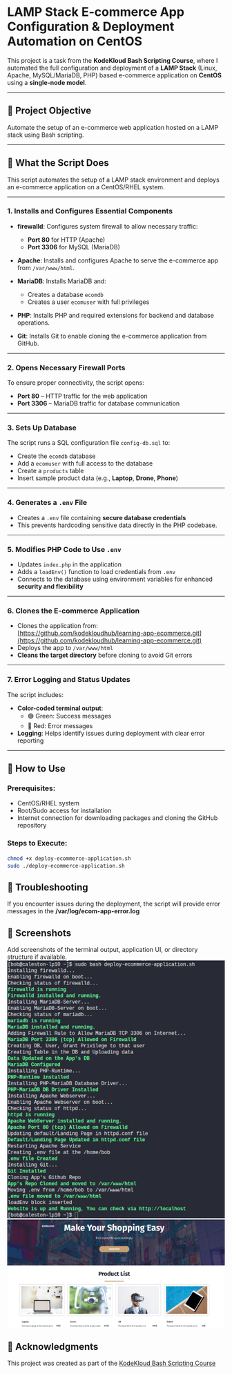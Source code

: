 # LAMP Stack E-commerce App Configuration & Deployment Automation on CentOS

This project is a task from the **KodeKloud Bash Scripting Course**, where I automated the full configuration and deployment of a **LAMP Stack** (Linux, Apache, MySQL/MariaDB, PHP) based e-commerce application on **CentOS** using a **single-node model**.

---

## 📌 Project Objective

Automate the setup of an e-commerce web application hosted on a LAMP stack using Bash scripting.

---

## 🔧 What the Script Does

This script automates the setup of a LAMP stack environment and deploys an e-commerce application on a CentOS/RHEL system.

---
### 1. Installs and Configures Essential Components

- **firewalld**: Configures system firewall to allow necessary traffic:
  - **Port 80** for HTTP (Apache)
  - **Port 3306** for MySQL (MariaDB)

- **Apache**: Installs and configures Apache to serve the e-commerce app from `/var/www/html`.

- **MariaDB**: Installs MariaDB and:
  - Creates a database `ecomdb`
  - Creates a user `ecomuser` with full privileges

- **PHP**: Installs PHP and required extensions for backend and database operations.

- **Git**: Installs Git to enable cloning the e-commerce application from GitHub.

---

### 2. Opens Necessary Firewall Ports

To ensure proper connectivity, the script opens:

- **Port 80** – HTTP traffic for the web application  
- **Port 3306** – MariaDB traffic for database communication

---

### 3. Sets Up Database

The script runs a SQL configuration file `config-db.sql` to:

- Create the `ecomdb` database
- Add a `ecomuser` with full access to the database
- Create a `products` table
- Insert sample product data (e.g., **Laptop**, **Drone**, **Phone**)

---

### 4. Generates a `.env` File

- Creates a `.env` file containing **secure database credentials**
- This prevents hardcoding sensitive data directly in the PHP codebase.

---

### 5. Modifies PHP Code to Use `.env`

- Updates `index.php` in the application
- Adds a `loadEnv()` function to load credentials from `.env`
- Connects to the database using environment variables for enhanced **security and flexibility**

---

### 6. Clones the E-commerce Application

- Clones the application from:
  [https://github.com/kodekloudhub/learning-app-ecommerce.git](https://github.com/kodekloudhub/learning-app-ecommerce.git)
- Deploys the app to `/var/www/html`
- **Cleans the target directory** before cloning to avoid Git errors

---

### 7. Error Logging and Status Updates

The script includes:

- **Color-coded terminal output**:
  - 🟢 Green: Success messages
  - 🔴 Red: Error messages
- **Logging**: Helps identify issues during deployment with clear error reporting

---

## 🚀 How to Use

### Prerequisites:
- CentOS/RHEL system 
- Root/Sudo access for installation
- Internet connection for downloading packages and cloning the GitHub repository

### Steps to Execute:
   ```bash
   chmod +x deploy-ecommerce-application.sh
   sudo ./deploy-ecommerce-application.sh
   ```

## 📝 Troubleshooting

If you encounter issues during the deployment, the script will provide error messages in the **/var/log/ecom-app-error.log**

## 📸 Screenshots

Add screenshots of the terminal output, application UI, or directory structure if available.
![Script Running](./deploy.png)
![App Deployed](./website.png)


## 🤝 Acknowledgments

This project was created as part of the [KodeKloud Bash Scripting Course](https://learn.kodekloud.com/user/courses/shell-scripts-for-beginners?refererPath=%2Fuser%2Flearning-paths%2Fdevops-engineer&refererTitle=DevOps+Engineer)

